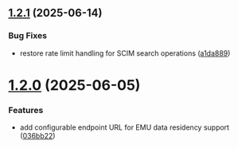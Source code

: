 ## [1.2.1](https://github.com/openstandia/connector-github/compare/v1.2.0...v1.2.1) (2025-06-14)


### Bug Fixes

* restore rate limit handling for SCIM search operations ([a1da889](https://github.com/openstandia/connector-github/commit/a1da889b0e95d3cd7daf6b1921c619dcbc50bb79))

# [1.2.0](https://github.com/openstandia/connector-github/compare/v1.1.0...v1.2.0) (2025-06-05)


### Features

* add configurable endpoint URL for EMU data residency support ([036bb22](https://github.com/openstandia/connector-github/commit/036bb222f4d5cccbd96a3c9d3ae56be2dad19691))
